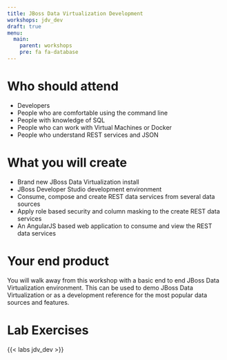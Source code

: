 ```yaml
---
title: JBoss Data Virtualization Development
workshops: jdv_dev
draft: true
menu:
  main:
    parent: workshops
    pre: fa fa-database
---
```


# Who should attend

* Developers
* People who are comfortable using the command line
* People with knowledge of SQL
* People who can work with Virtual Machines or Docker
* People who understand REST services and JSON

# What you will create

* Brand new JBoss Data Virtualization install
* JBoss Developer Studio development environment
* Consume, compose and create REST data services from several data sources
* Apply role based security and column masking to the create REST data services
* An AngularJS based web application to consume and view the REST data services

# Your end product

You will walk away from this workshop with a basic end to end JBoss Data Virtualization environment.  This can be used to demo JBoss Data Virtualization or as a development reference for the most popular data sources and features.

# Lab Exercises

{{< labs jdv_dev >}}
